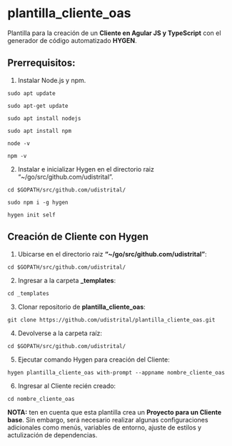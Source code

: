 # plantilla_cliente_oas
Plantilla para la creación de un **Cliente en Agular JS y TypeScript** con el generador de código automatizado **HYGEN**.

## Prerrequisitos:

1. Instalar Node.js y npm.

```shell
sudo apt update
```
```shell
sudo apt-get update
```
```shell
sudo apt install nodejs
```
```shell
sudo apt install npm
```
```shell
node -v
```
```shell
npm -v
```

2. Instalar e inicializar Hygen en el directorio raiz “~/go/src/github.com/udistrital”.
```shell
cd $GOPATH/src/github.com/udistrital/
```
```shell
sudo npm i -g hygen
```
```shell
hygen init self
```

## Creación de Cliente con Hygen

1.	Ubicarse en el directorio raiz **“~/go/src/github.com/udistrital”**:
```shell
cd $GOPATH/src/github.com/udistrital/
```
2.	Ingresar a la carpeta **_templates**:
```shell
cd _templates
```
3.	Clonar repositorio de **plantilla_cliente_oas**:
```shell
git clone https://github.com/udistrital/plantilla_cliente_oas.git
```
4.	Devolverse a la carpeta raíz:
```shell
cd $GOPATH/src/github.com/udistrital/
```
5.	Ejecutar comando Hygen para creación del Cliente:
```shell
hygen plantilla_cliente_oas with-prompt --appname nombre_cliente_oas
```
6.	Ingresar al Cliente recién creado:
```shell
cd nombre_cliente_oas
```

**NOTA:** ten en cuenta que esta plantilla crea un **Proyecto para un Cliente base**. Sin embargo, será necesario realizar algunas configuraciones adicionales como menús, variables de entorno, ajuste de estilos y actulización de dependencias.